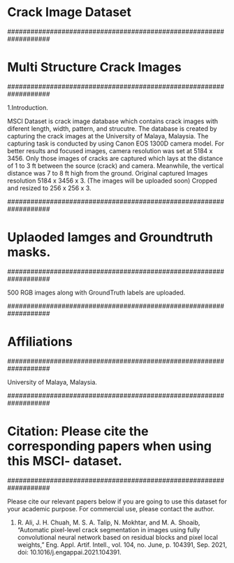 # Crack Image Dataset
###################################################################

# Multi Structure Crack Images

###################################################################

1.Introduction.

MSCI Dataset is crack image database which contains crack images with diferent length, width, pattern, and strucutre. The database is created by capturing the crack images at the University of Malaya, Malaysia. The capturing task is conducted by using Canon EOS 1300D camera model. For better results and focused images, camera resolution was set at 5184 x 3456. Only those images of cracks are captured which lays at the distance of 1 to 3 ft between the source (crack) and camera. Meanwhile,
the vertical distance was 7 to 8 ft high from the ground.
Original captured Images resolution 5184 x 3456 x 3. (The images will be uploaded soon) 
Cropped and resized to 256 x 256 x 3. 

###################################################################

# Uplaoded Iamges and Groundtruth masks.

###################################################################

500 RGB images along with GroundTruth labels are uploaded.

###################################################################

# Affiliations

###################################################################

University of Malaya, Malaysia.

###################################################################

# Citation: Please cite the corresponding papers when using this MSCI- dataset.

###################################################################

Please cite our relevant papers below if you are going to use this dataset for your academic purpose. For commercial use, please contact the author.

1. R. Ali, J. H. Chuah, M. S. A. Talip, N. Mokhtar, and M. A. Shoaib, “Automatic pixel-level crack segmentation in images using fully convolutional neural network based on residual blocks and pixel local weights,” Eng. Appl. Artif. Intell., vol. 104, no. June, p. 104391, Sep. 2021, doi: 10.1016/j.engappai.2021.104391.


